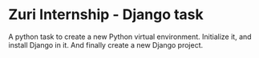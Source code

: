 # Zuri Internship - Django task
A python task to create a new Python virtual environment. Initialize it, and install Django in it. And finally create a new Django project. 
